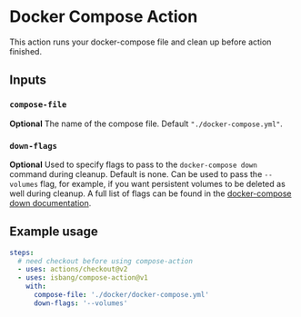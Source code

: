 # Docker Compose Action

This action runs your docker-compose file and clean up before action finished.

## Inputs

### `compose-file`

**Optional** The name of the compose file. Default `"./docker-compose.yml"`.

### `down-flags`

**Optional** Used to specify flags to pass to the `docker-compose down` command during cleanup. Default is none. Can be used to pass the `--volumes` flag, for example, if you want persistent volumes to be deleted as well during cleanup. A full list of flags can be found in the [docker-compose down documentation](https://docs.docker.com/compose/reference/down/).


## Example usage

```yaml
steps:
  # need checkout before using compose-action
  - uses: actions/checkout@v2
  - uses: isbang/compose-action@v1
    with:
      compose-file: './docker/docker-compose.yml'
      down-flags: '--volumes'
```
